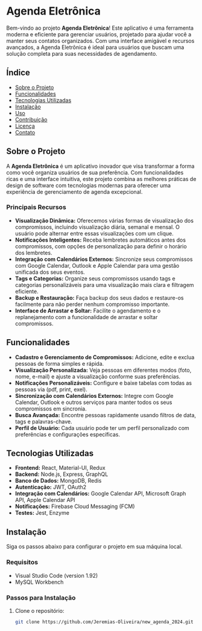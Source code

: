 # Agenda Eletrônica

Bem-vindo ao projeto **Agenda Eletrônica**! Este aplicativo é uma ferramenta moderna e eficiente para gerenciar usuários, projetado para ajudar você a manter seus contatos organizados. Com uma interface amigável e recursos avançados, a Agenda Eletrônica é ideal para usuários que buscam uma solução completa para suas necessidades de agendamento.

## Índice

- [Sobre o Projeto](#sobre-o-projeto)
- [Funcionalidades](#funcionalidades)
- [Tecnologias Utilizadas](#tecnologias-utilizadas)
- [Instalação](#instalação)
- [Uso](#uso)
- [Contribuição](#contribuição)
- [Licença](#licença)
- [Contato](#contato)

## Sobre o Projeto

A **Agenda Eletrônica** é um aplicativo inovador que visa transformar a forma como você organiza usuários de sua preferência. Com funcionalidades ricas e uma interface intuitiva, este projeto combina as melhores práticas de design de software com tecnologias modernas para oferecer uma experiência de gerenciamento de agenda excepcional.

### Principais Recursos

- **Visualização Dinâmica:** Oferecemos várias formas de visualização dos compromissos, incluindo visualização diária, semanal e mensal. O usuário pode alternar entre essas visualizações com um clique.
- **Notificações Inteligentes:** Receba lembretes automáticos antes dos compromissos, com opções de personalização para definir o horário dos lembretes.
- **Integração com Calendários Externos:** Sincronize seus compromissos com Google Calendar, Outlook e Apple Calendar para uma gestão unificada dos seus eventos.
- **Tags e Categorias:** Organize seus compromissos usando tags e categorias personalizáveis para uma visualização mais clara e filtragem eficiente.
- **Backup e Restauração:** Faça backup dos seus dados e restaure-os facilmente para não perder nenhum compromisso importante.
- **Interface de Arrastar e Soltar:** Facilite o agendamento e o replanejamento com a funcionalidade de arrastar e soltar compromissos.

## Funcionalidades

- **Cadastro e Gerenciamento de Compromissos:** Adicione, edite e exclua pessoas de forma simples e rápida.
- **Visualização Personalizada:** Veja pessoas em diferentes modos (foto, nome, e-mail) e ajuste a visualização conforme suas preferências.
- **Notificações Personalizáveis:** Configure e baixe tabelas com todas as pessoas via (pdf, print, exel).
- **Sincronização com Calendários Externos:** Integre com Google Calendar, Outlook e outros serviços para manter todos os seus compromissos em sincronia.
- **Busca Avançada:** Encontre pessoas rapidamente usando filtros de data, tags e palavras-chave.
- **Perfil de Usuário:** Cada usuário pode ter um perfil personalizado com preferências e configurações específicas.

## Tecnologias Utilizadas

- **Frontend:** React, Material-UI, Redux
- **Backend:** Node.js, Express, GraphQL
- **Banco de Dados:** MongoDB, Redis
- **Autenticação:** JWT, OAuth2
- **Integração com Calendários:** Google Calendar API, Microsoft Graph API, Apple Calendar API
- **Notificações:** Firebase Cloud Messaging (FCM)
- **Testes:** Jest, Enzyme

## Instalação

Siga os passos abaixo para configurar o projeto em sua máquina local.

### Requisitos

- Visual Studio Code (version 1.92)
- MySQL Workbench

### Passos para Instalação

1. Clone o repositório:
   ```bash
   git clone https://github.com/Jeremias-Oliveira/new_agenda_2024.git
